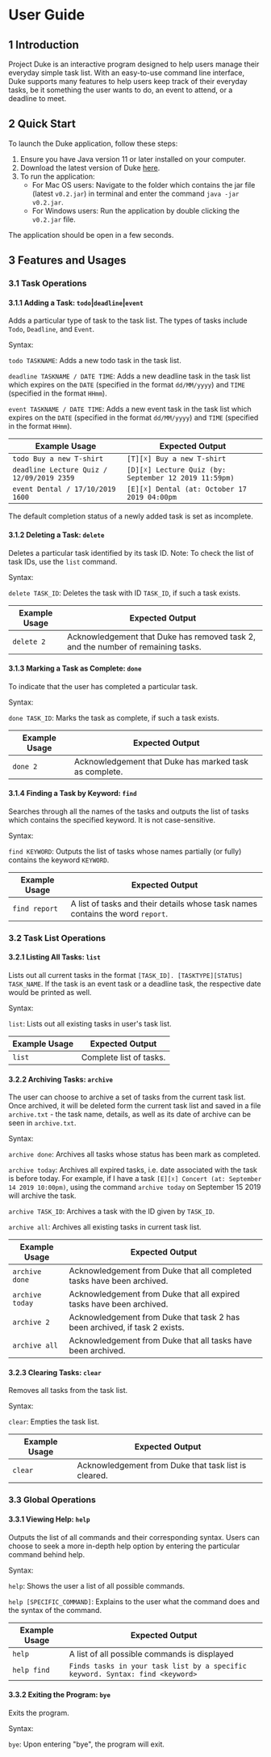 # User Guide

## 1 Introduction
Project Duke is an interactive program designed to help users manage their 
everyday simple task list. With an easy-to-use command line interface, Duke 
supports many features to help users keep track of their everyday tasks, be it 
something the user wants to do, an event to attend, or a deadline to meet.

## 2 Quick Start
To launch the Duke application, follow these steps:
1. Ensure you have Java version 11 or later installed on your computer.
1. Download the latest version of Duke [here](https://github.com/zhangxuan97/duke/releases).
1. To run the application:
    * For Mac OS users: Navigate to the folder which contains the jar file (latest `v0.2.jar`) 
    in terminal and enter the command `java -jar v0.2.jar`.
    * For Windows users: Run the application by double clicking the `v0.2.jar` file.

The application should be open in a few seconds.

## 3 Features and Usages

### 3.1 Task Operations

#### 3.1.1 Adding a Task: `todo`|`deadline`|`event`

Adds a particular type of task to the task list. The types of tasks include `Todo`, 
`Deadline`, and `Event`.

Syntax:

`todo TASKNAME`: Adds a new todo task in the task list.

`deadline TASKNAME / DATE TIME`: Adds a new deadline task in the task list 
which expires on the `DATE` (specified in the format `dd/MM/yyyy`) and `TIME` 
(specified in the format `HHmm`).

`event TASKNAME / DATE TIME`: Adds a new event task in the task list 
which expires on the `DATE` (specified in the format `dd/MM/yyyy`) and `TIME` 
(specified in the format `HHmm`).

Example Usage | Expected Output
------------- | -------------- 
`todo Buy a new T-shirt` | `[T][☓] Buy a new T-shirt`
`deadline Lecture Quiz / 12/09/2019 2359` | `[D][☓] Lecture Quiz (by: September 12 2019 11:59pm)`
`event Dental / 17/10/2019 1600` | `[E][☓] Dental (at: October 17 2019 04:00pm`

The default completion status of a newly added task is set as incomplete.

#### 3.1.2 Deleting a Task: `delete`

Deletes a particular task identified by its task ID. Note: To check the list of task IDs, 
use the `list` command.

Syntax:

`delete TASK_ID`: Deletes the task with ID `TASK_ID`, if such a task exists.

Example Usage | Expected Output
------------- | -------------- 
`delete 2` | Acknowledgement that Duke has removed task 2, and the number of remaining tasks.

#### 3.1.3 Marking a Task as Complete: `done`

To indicate that the user has completed a particular task.

Syntax:

`done TASK_ID`: Marks the task as complete, if such a task exists.

Example Usage | Expected Output
------------- | -------------- 
`done 2` | Acknowledgement that Duke has marked task as complete.

#### 3.1.4 Finding a Task by Keyword: `find`

Searches through all the names of the tasks and outputs the list of tasks which contains 
the specified keyword. It is not case-sensitive.

Syntax:

`find KEYWORD`: Outputs the list of tasks whose names partially (or fully) contains the 
keyword `KEYWORD`.

Example Usage | Expected Output
------------- | -------------- 
`find report` | A list of tasks and their details whose task names contains the word `report`.

### 3.2 Task List Operations

#### 3.2.1 Listing All Tasks: `list`

Lists out all current tasks in the format `[TASK_ID]. [TASKTYPE][STATUS] TASK_NAME`. If the task is an event 
task or a deadline task, the respective date would be printed as well.

Syntax:

`list`: Lists out all existing tasks in user's task list.

Example Usage | Expected Output
------------- | -------------- 
`list` | Complete list of tasks.

#### 3.2.2 Archiving Tasks: `archive`

The user can choose to archive a set of tasks from the current task list. Once archived, it will 
be deleted form the current task list and saved in a file `archive.txt` - the task name, details, 
as well as its date of archive can be seen in `archive.txt`.

Syntax:

`archive done`: Archives all tasks whose status has been mark as completed.

`archive today`: Archives all expired tasks, i.e. date associated with the task is before today. 
For example, if I have a task `[E][☓] Concert (at: September 14 2019 10:00pm)`, using the command 
`archive today` on September 15 2019 will archive the task.

`archive TASK_ID`: Archives a task with the ID given by `TASK_ID`.

`archive all`: Archives all existing tasks in current task list.

Example Usage | Expected Output
------------- | -------------- 
`archive done` | Acknowledgement from Duke that all completed tasks have been archived.
`archive today` | Acknowledgement from Duke that all expired tasks have been archived.
`archive 2` | Acknowledgement from Duke that task 2 has been archived, if task 2 exists.
`archive all` | Acknowledgement from Duke that all tasks have been archived.

#### 3.2.3 Clearing Tasks: `clear`

Removes all tasks from the task list.

Syntax:

`clear`: Empties the task list.

Example Usage | Expected Output
------------- | -------------- 
`clear` | Acknowledgement from Duke that task list is cleared.

### 3.3 Global Operations

#### 3.3.1 Viewing Help: `help`

Outputs the list of all commands and their corresponding syntax. Users can choose to seek 
a more in-depth help option by entering the particular command behind help.

Syntax:

`help`: Shows the user a list of all possible commands.

`help [SPECIFIC_COMMAND]`: Explains to the user what the command does and the syntax of the 
command.

Example Usage | Expected Output
------------- | -------------- 
`help` | A list of all possible commands is displayed
`help find` | `Finds tasks in your task list by a specific keyword. Syntax: find <keyword>`

#### 3.3.2 Exiting the Program: `bye`

Exits the program.

Syntax:

`bye`: Upon entering "bye", the program will exit.
